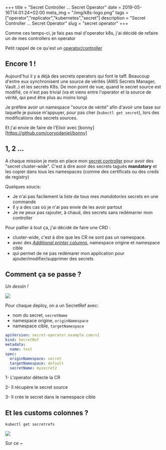 +++
title = "Secret Controller ... Secret Operator"
date = 2019-05-16T14:01:24+02:00
meta_img = "/img/k8s-logo.png"
tags = ["operator","replicator","kubernetes","secret"]
description = "Secret Controller ... Secret Operator"
slug = "secret operator"
+++

Comme ces temps-ci, je fais pas mal d'operator k8s, j'ai décidé de refaire un de mes controllers en operator

Petit rappel de ce qu'est un <a href="https://kapelal.co/blog/creation-du-blog-partie-3/#title_cert">operator/controller</a>

## Encore 1 !

Aujourd'hui il y a déjà des secrets operators qui font le taff. Beaucoup d'entre eux synchronisent une source de vérités (AWS Secrets Manager, Vault..) et les secrets K8s.
De mon point de vue, quand le secret source est modifié, ce n'est pas trivial (va et viens entre l'operator et la source de vérité, qui peut être plus au moins long)

Je préfère avoir un namespace "source de vérité" afin d'avoir une base sur laquelle je puisse m'appuyer, pour pas cher (`kubectl get secret`), lors des modifications des secrets sources.

Et j'ai envie de faire de l'Elixir avec [bonny][https://github.com/coryodaniel/bonny]

## 1, 2 ...

A chaque mission je mets en place mon [secret controller](https://github.com/rodesousa/replicator) pour avoir des "secret cluster-wide".
C'est à dire avoir des secrets tagués **mandatory** et les copier dans tous les namespaces (comme des certificats ou des creds de registry)

Quelques soucis:

+ Je n'ai pas facilement la liste de tous mes *mandatories* secrets en une commande
+ Il y a des cas où je n'ai pas envie de les avoir partout
+ Je ne peux pas rajouter, à chaud, des secrets sans redémarrer mon controller

Pour pallier à tout ça, j'ai décidé de faire une CRD :

+ cluster-wide, c'est à dire que les CR ne sont pas un namespace. 
+ avec des [*Additional printer columns*](https://kubernetes.io/docs/tasks/access-kubernetes-api/custom-resources/custom-resource-definitions/#additional-printer-columns), namespace origine et namespace cible
+ qui permet de ne pas redémarer mon application pour ajouter/modifier/supprimer des secrets

## Comment ça se passe ?

*Un dessin !*

![](/img/secret-operator/so-flow.png)

Pour chaque deploy, on a un SecretRef avec:

+ nom du secret, `secretName`
+ namespace origine, `originNamespace`
+ namespace cible, `targetNamespace`

```yaml
apiVersion: secret-operator.example.com/v1
kind: SecretRef
metadata:
  name: test
spec:
  originNamespace: secret
  targetNamespace: default
  secretName: mysecret2
```

1- L'operator détecte la CR

2- Il récupère le secret source

3- Il crée le secret dans le namespace cible

## Et les customs colonnes ?

```
kubectl get secretrefs
```

![](/img/secret-operator/screen.png)


Sur ce ~
